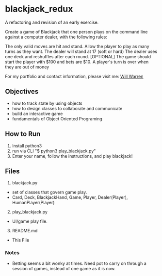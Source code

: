 # blackjack_redux

A refactoring and revision of an early exercise.

Create a game of Blackjack that one person plays on the command line against a computer dealer, with the following rules:

The only valid moves are hit and stand.
Allow the player to play as many turns as they want.
The dealer will stand at 17 (soft or hard)
The dealer uses one deck and reshuffles after each round.
[OPTIONAL] The game should start the player with $100 and bets are $10. A player's turn is over when they are out of money

For my portfolio and contact information, please visit me: [Will Warren](https://willwile4.github.io)

## Objectives

* how to track state by using objects
* how to design classes to collaborate and communicate
* build an interactive game
* fundamentals of Object Oriented Programing

## How to Run

1. Install python3
2. run via CLI "$ python3 play_blackjack.py"
3. Enter your name, follow the instructions, and play blackjack!

## Files

1. blackjack.py
  - set of classes that govern game play.
  - Card, Deck, BlackjackHand, Game, Player, Dealer(Player), HumanPlayer(Player)

2. play_blackjack.py
  - UI/game play file.

3. README.md
  - This File

### Notes
- Betting seems a bit wonky at times. Need pot to carry on through a session of games, instead of one game as it is now.
